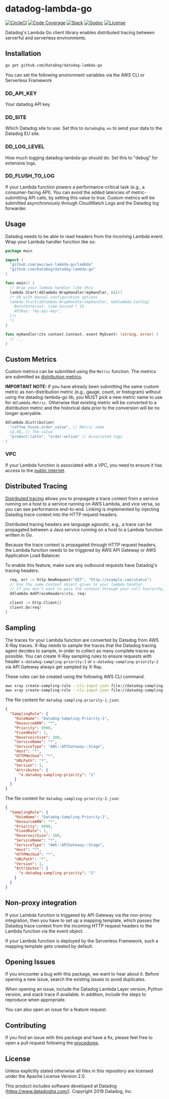 # datadog-lambda-go

[![CircleCI](https://img.shields.io/circleci/build/github/DataDog/datadog-lambda-go)](https://circleci.com/gh/DataDog/datadog-lambda-go)
[![Code Coverage](https://img.shields.io/codecov/c/github/DataDog/datadog-lambda-go)](https://codecov.io/gh/DataDog/datadog-lambda-go)
[![Slack](https://img.shields.io/badge/slack-%23serverless-blueviolet?logo=slack)](https://datadoghq.slack.com/channels/serverless/)
[![Godoc](https://img.shields.io/badge/godoc-reference-blue.svg)](https://godoc.org/github.com/DataDog/datadog-lambda-go)
[![License](https://img.shields.io/badge/license-Apache--2.0-blue)](https://github.com/DataDog/datadog-lambda-go/blob/master/LICENSE)

Datadog's Lambda Go client library enables distributed tracing between serverful and serverless environments.

## Installation

```bash
go get github.com/DataDog/datadog-lambda-go
```

You can set the following environment variables via the AWS CLI or Serverless Framework

### DD_API_KEY

Your datadog API key

### DD_SITE

Which Datadog site to use. Set this to `datadoghq.eu` to send your data to the Datadog EU site.

### DD_LOG_LEVEL

How much logging datadog-lambda-go should do. Set this to "debug" for extensive logs.

### DD_FLUSH_TO_LOG

If your Lambda function powers a performance-critical task (e.g., a consumer-facing API). You can avoid the added latencies of metric-submitting API calls, by setting this value to true. Custom metrics will be submitted asynchronously through CloudWatch Logs and the Datadog log forwarder.

## Usage

Datadog needs to be able to read headers from the incoming Lambda event. Wrap your Lambda handler function like so:

```go
package main

import (
  "github.com/aws/aws-lambda-go/lambda"
  "github.com/DataDog/datadog-lambda-go"
)

func main() {
  // Wrap your lambda handler like this
  lambda.Start(ddlambda.WrapHandler(myHandler, nil))
  /* OR with manual configuration options
  lambda.Start(ddlambda.WrapHandler(myHandler, &ddlambda.Config{
    BatchInterval: time.Second * 15
    APIKey: "my-api-key",
  }))
  */
}

func myHandler(ctx context.Context, event MyEvent) (string, error) {
  // ...
}
```

## Custom Metrics

Custom metrics can be submitted using the `Metric` function. The metrics are submitted as [distribution metrics](https://docs.datadoghq.com/graphing/metrics/distributions/).

**IMPORTANT NOTE:** If you have already been submitting the same custom metric as non-distribution metric (e.g., gauge, count, or histogram) without using the datadog-lambda-go lib, you MUST pick a new metric name to use for `ddlambda.Metric`. Otherwise that existing metric will be converted to a distribution metric and the historical data prior to the conversion will be no longer queryable.

```go
ddlambda.Distribution(
  "coffee_house.order_value", // Metric name
  12.45, // The value
  "product:latte", "order:online" // Associated tags
)
```

### VPC

If your Lambda function is associated with a VPC, you need to ensure it has access to the [public internet](https://aws.amazon.com/premiumsupport/knowledge-center/internet-access-lambda-function/).

## Distributed Tracing

[Distributed tracing](https://docs.datadoghq.com/tracing/guide/distributed_tracing/?tab=python) allows you to propagate a trace context from a service running on a host to a service running on AWS Lambda, and vice versa, so you can see performance end-to-end. Linking is implemented by injecting Datadog trace context into the HTTP request headers.

Distributed tracing headers are language agnostic, e.g., a trace can be propagated between a Java service running on a host to a Lambda function written in Go.

Because the trace context is propagated through HTTP request headers, the Lambda function needs to be triggered by AWS API Gateway or AWS Application Load Balancer.

To enable this feature, make sure any outbound requests have Datadog's tracing headers.

```go
  req, err := http.NewRequest("GET", "http://example.com/status")
  // Use the same Context object given to your lambda handler.
  // If you don't want to pass the context through your call hierarchy, you can use ddlambda.GetContext()
  ddlambda.AddTraceHeaders(ctx, req)

  client := http.Client{}
  client.Do(req)
}
```

## Sampling

The traces for your Lambda function are converted by Datadog from AWS X-Ray traces. X-Ray needs to sample the traces that the Datadog tracing agent decides to sample, in order to collect as many complete traces as possible. You can create X-Ray sampling rules to ensure requests with header `x-datadog-sampling-priority:1` or `x-datadog-sampling-priority:2` via API Gateway always get sampled by X-Ray.

These rules can be created using the following AWS CLI command.

```bash
aws xray create-sampling-rule --cli-input-json file://datadog-sampling-priority-1.json
aws xray create-sampling-rule --cli-input-json file://datadog-sampling-priority-2.json
```

The file content for `datadog-sampling-priority-1.json`:

```json
{
  "SamplingRule": {
    "RuleName": "Datadog-Sampling-Priority-1",
    "ResourceARN": "*",
    "Priority": 9998,
    "FixedRate": 1,
    "ReservoirSize": 100,
    "ServiceName": "*",
    "ServiceType": "AWS::APIGateway::Stage",
    "Host": "*",
    "HTTPMethod": "*",
    "URLPath": "*",
    "Version": 1,
    "Attributes": {
      "x-datadog-sampling-priority": "1"
    }
  }
}
```

The file content for `datadog-sampling-priority-2.json`:

```json
{
  "SamplingRule": {
    "RuleName": "Datadog-Sampling-Priority-2",
    "ResourceARN": "*",
    "Priority": 9999,
    "FixedRate": 1,
    "ReservoirSize": 100,
    "ServiceName": "*",
    "ServiceType": "AWS::APIGateway::Stage",
    "Host": "*",
    "HTTPMethod": "*",
    "URLPath": "*",
    "Version": 1,
    "Attributes": {
      "x-datadog-sampling-priority": "2"
    }
  }
}
```

## Non-proxy integration

If your Lambda function is triggered by API Gateway via the non-proxy integration, then you have to set up a mapping template, which passes the Datadog trace context from the incoming HTTP request headers to the Lambda function via the event object.

If your Lambda function is deployed by the Serverless Framework, such a mapping template gets created by default.

## Opening Issues

If you encounter a bug with this package, we want to hear about it. Before opening a new issue, search the existing issues to avoid duplicates.

When opening an issue, include the Datadog Lambda Layer version, Python version, and stack trace if available. In addition, include the steps to reproduce when appropriate.

You can also open an issue for a feature request.

## Contributing

If you find an issue with this package and have a fix, please feel free to open a pull request following the [procedures](https://github.com/DataDog/dd-lambda-go/blob/master/CONTRIBUTING.md).

## License

Unless explicitly stated otherwise all files in this repository are licensed under the Apache License Version 2.0.

This product includes software developed at Datadog (https://www.datadoghq.com/). Copyright 2019 Datadog, Inc.
